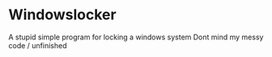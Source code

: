 # Windowslocker
A stupid simple program for locking a windows system 
Dont mind my messy code / unfinished
